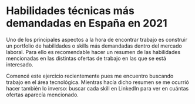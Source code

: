 # Habilidades técnicas más demandadas en España en 2021 

Uno de los principales aspectos a la hora de encontrar trabajo es construir un portfolio de habilidades o skills más demandadas dentro del mercado laboral. Para ello es recomendable hacer un resumen de las habilidades mencionadas en las distintas ofertas de trabajo en las que se está interesado.

Comencé este ejercicio recientemente pues me encuentro buscando trabajo en el área tecnológica. Mientras hacía dicho resumen se me ocurrió hacer también lo inverso: buscar cada skill en LinkedIn para ver en cuántas ofertas aparecía mencionado.
